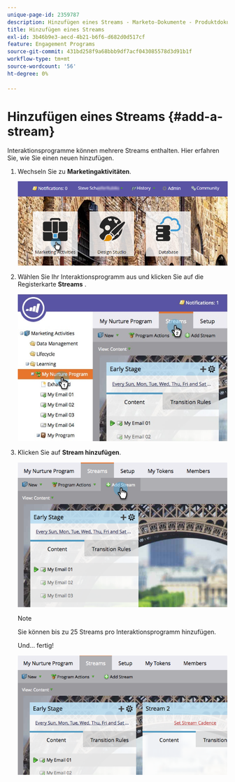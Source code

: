 ```yaml
---
unique-page-id: 2359787
description: Hinzufügen eines Streams - Marketo-Dokumente - Produktdokumentation
title: Hinzufügen eines Streams
exl-id: 3b46b9e3-aecd-4b21-b6f6-d682d0d517cf
feature: Engagement Programs
source-git-commit: 431bd258f9a68bbb9df7acf043085578d3d91b1f
workflow-type: tm+mt
source-wordcount: '56'
ht-degree: 0%

---
```


# Hinzufügen eines Streams {#add-a-stream}

Interaktionsprogramme können mehrere Streams enthalten. Hier erfahren Sie, wie Sie einen neuen hinzufügen.

1. Wechseln Sie zu **Marketingaktivitäten**.

   ![](assets/login-marketing-activities-2.png)

1. Wählen Sie Ihr Interaktionsprogramm aus und klicken Sie auf die Registerkarte **Streams** .

   ![](assets/streamstablifecycle.jpg)

1. Klicken Sie auf **Stream hinzufügen**.

   ![](assets/image2014-9-15-16-3a56-3a23.png)

   >[!NOTE]
   >
   >Sie können bis zu 25 Streams pro Interaktionsprogramm hinzufügen.

   Und... fertig!

   ![](assets/image2014-9-15-16-3a56-3a27.png)
